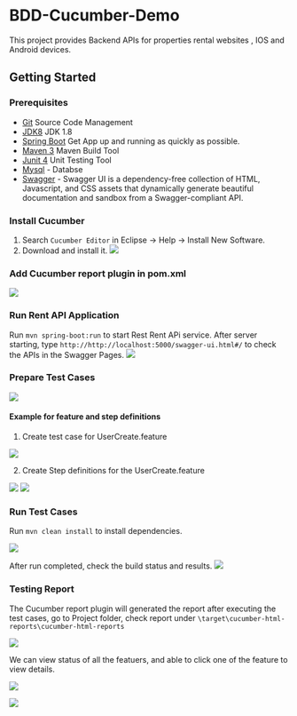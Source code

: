 # BDD-Cucumber-Demo

This project provides Backend APIs for properties rental websites , IOS and Android devices.

## Getting Started

### Prerequisites

- [Git](https://git-scm.com/) Source Code Management
- [JDK8](http://www.oracle.com/technetwork/java/javase/downloads/jdk8-downloads-2133151.html) JDK 1.8
- [Spring Boot](http://projects.spring.io/spring-boot/) Get App up and running as quickly as possible.
- [Maven 3](https://maven.apache.org/download.cgi) Maven Build Tool
- [Junit 4](http://junit.org/junit4/) Unit Testing Tool
- [Mysql](https://www.mysql.com/) - Databse
- [Swagger](http://swagger.io/swagger-ui/) - Swagger UI is a dependency-free collection of HTML, Javascript, and CSS assets that dynamically generate beautiful documentation and sandbox from a Swagger-compliant API.

 
### Install Cucumber

1. Search `Cucumber Editor` in Eclipse -> Help -> Install New Software.
2. Download and install it.
![](https://raw.githubusercontent.com/lilliancheng2012/lilliancheng2012.github.io/master/public/img/posts/22-11-16/install%20cucumber.PNG)


### Add Cucumber report plugin in pom.xml

![](https://raw.githubusercontent.com/lilliancheng2012/lilliancheng2012.github.io/master/public/img/posts/22-11-16/Add%20cucumber%20report%20plugin.PNG)

### Run Rent API Application

Run `mvn spring-boot:run` to start Rest Rent APi service. After server starting, type `http://http://localhost:5000/swagger-ui.html#/` to check the APIs in the Swagger Pages.
![](https://raw.githubusercontent.com/lilliancheng2012/lilliancheng2012.github.io/master/public/img/posts/22-11-16/Start%20Swagger.PNG)


### Prepare Test Cases

![](https://raw.githubusercontent.com/lilliancheng2012/lilliancheng2012.github.io/master/public/img/posts/22-11-16/testcase.PNG)

#### Example for feature and step definitions

1. Create test case for UserCreate.feature

![](https://raw.githubusercontent.com/lilliancheng2012/lilliancheng2012.github.io/master/public/img/posts/22-11-16/Cucumber%20feature.PNG)

2. Create Step definitions for the UserCreate.feature

![](https://raw.githubusercontent.com/lilliancheng2012/lilliancheng2012.github.io/master/public/img/posts/22-11-16/StepDefinition.png)
![](https://raw.githubusercontent.com/lilliancheng2012/lilliancheng2012.github.io/master/public/img/posts/22-11-16/StepDefinitions1.PNG)

### Run Test Cases
Run `mvn clean install` to install dependencies.

![](https://raw.githubusercontent.com/lilliancheng2012/lilliancheng2012.github.io/master/public/img/posts/22-11-16/run%20test%20case.png)

After run completed, check the build status and results.
![](https://raw.githubusercontent.com/lilliancheng2012/lilliancheng2012.github.io/master/public/img/posts/22-11-16/check%20status.png)

### Testing Report

The Cucumber report plugin will generated the report after executing the test cases, go to Project folder, check report under `\target\cucumber-html-reports\cucumber-html-reports`

![](https://raw.githubusercontent.com/lilliancheng2012/lilliancheng2012.github.io/master/public/img/posts/22-11-16/Overview%20feature%20reports.png)

We can view status of all the featuers, and able to click one of the feature to view details.

![](https://raw.githubusercontent.com/lilliancheng2012/lilliancheng2012.github.io/master/public/img/posts/22-11-16/status%20of%20all%20features.png)

![](https://raw.githubusercontent.com/lilliancheng2012/lilliancheng2012.github.io/master/public/img/posts/22-11-16/view%20report%20for%20one%20feature.PNG)